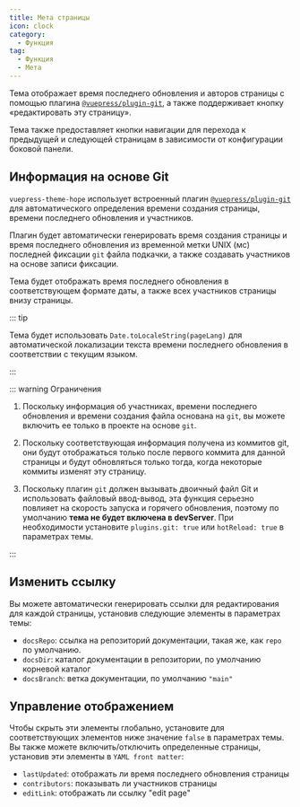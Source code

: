 ```yaml
---
title: Мета страницы
icon: clock
category:
  - Функция
tag:
  - Функция
  - Мета
---
```


Тема отображает время последнего обновления и авторов страницы с помощью плагина [`@vuepress/plugin-git`][git], а также поддерживает кнопку «редактировать эту страницу».

Тема также предоставляет кнопки навигации для перехода к предыдущей и следующей страницам в зависимости от конфигурации боковой панели.

<!-- more -->

## Информация на основе Git

`vuepress-theme-hope` использует встроенный плагин [`@vuepress/plugin-git`][git] для автоматического определения времени создания страницы, времени последнего обновления и участников.

Плагин будет автоматически генерировать время создания страницы и время последнего обновления из временной метки UNIX (мс) последней фиксации `git` файла подкачки, а также создавать участников на основе записи фиксации.

Тема будет отображать время последнего обновления в соответствующем формате даты, а также всех участников страницы внизу страницы.

::: tip

Тема будет использовать `Date.toLocaleString(pageLang)` для автоматической локализации текста времени последнего обновления в соответствии с текущим языком.

:::

::: warning Ограничения

1. Поскольку информация об участниках, времени последнего обновления и времени создания файла основана на `git`, вы можете включить ее только в проекте на основе `git`.
1. Поскольку соответствующая информация получена из коммитов git, они будут отображаться только после первого коммита для данной страницы и будут обновляться только тогда, когда некоторые коммиты изменят эту страницу.

1. Поскольку плагин `git` должен вызывать двоичный файл Git и использовать файловый ввод-вывод, эта функция серьезно повлияет на скорость запуска и горячего обновления, поэтому по умолчанию **тема не будет включена в devServer**. При необходимости установите `plugins.git: true` или `hotReload: true` в параметрах темы.

:::

## Изменить ссылку

Вы можете автоматически генерировать ссылки для редактирования для каждой страницы, установив следующие элементы в параметрах темы:

- `docsRepo`: ссылка на репозиторий документации, такая же, как `repo` по умолчанию.
- `docsDir`: каталог документации в репозитории, по умолчанию корневой каталог
- `docsBranch`: ветка документации, по умолчанию `"main"`

## Управление отображением

Чтобы скрыть эти элементы глобально, установите для соответствующих элементов ниже значение `false` в параметрах темы. Вы также можете включить/отключить определенные страницы, установив эти элементы в `YAML front matter`:

- `lastUpdated`: отображать ли время последнего обновления страницы
- `contributors`: показывать ли участников страницы
- `editLink`: отображать ли ссылку "edit page"

[git]: https://v2.vuepress.vuejs.org/reference/plugin/git.html
